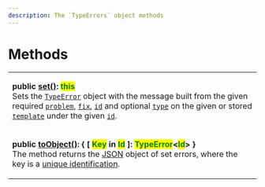 ```yaml
---
description: The `TypeErrors` object methods
---
```


# Methods

|                                                                                                                                                                                                                                                                                                                                                                                                                                                                                                                                                                                                                                                                                                                             |
| --------------------------------------------------------------------------------------------------------------------------------------------------------------------------------------------------------------------------------------------------------------------------------------------------------------------------------------------------------------------------------------------------------------------------------------------------------------------------------------------------------------------------------------------------------------------------------------------------------------------------------------------------------------------------------------------------------------------------- |
| <p><strong>public</strong> <a href="set.md"><strong>set()</strong></a><strong>: </strong><mark style="color:green;"><strong>this</strong></mark><br><mark style="color:green;"><strong></strong></mark>Sets the <a href="broken-reference"><code>TypeError</code></a> object with the message built from the given required <a href="set.md#problem-string"><code>problem</code></a>, <a href="set.md#fix-string"><code>fix</code></a>, <a href="set.md#id-errorid"><code>id</code></a> and optional <a href="set.md#type-string"><code>type</code></a> on the given or stored <a href="set.md#template-typeerrors.template"><code>template</code></a> under the given <a href="set.md#id-errorid"><code>id</code></a>.</p> |
| <p><strong>public</strong> <a href="toobject.md"><strong>toObject()</strong></a><strong>: { [ </strong><mark style="color:green;"><strong>Key</strong></mark><strong> in </strong><mark style="color:green;"><strong>Id</strong></mark><strong> ]: </strong><mark style="color:green;"><strong>TypeError</strong></mark><strong>&#x3C;</strong><mark style="color:green;"><strong>Id</strong></mark><strong>>  }</strong> <br>The method returns the <a href="https://developer.mozilla.org/en-US/docs/Web/JavaScript/Reference/Global_Objects/JSON">JSON</a> object of set errors, where the key is a <a href="../../getting-started/basic-concepts.md#unique-identification">unique identification</a>.</p>               |
